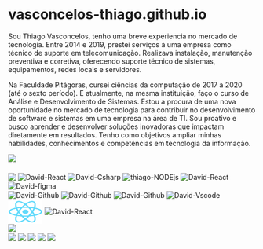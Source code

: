 # vasconcelos-thiago.github.io

Sou Thiago Vasconcelos, tenho uma breve experiencia no mercado de tecnologia. Entre 2014 e 2019, prestei serviços à uma empresa como técnico de suporte em telecomunicação. Realizava instalação, manutenção preventiva e corretiva, oferecendo suporte técnico de sistemas, equipamentos, redes locais e servidores.

Na Faculdade Pitágoras, cursei ciências da computação de 2017 à 2020 (até o sexto período). E atualmente, na mesma instituição, faço o curso de Análise e Desenvolvimento de Sistemas. Estou a procura de uma nova oportunidade no mercado de tecnologia para contribuir no desenvolvimento de software e sistemas em uma empresa na área de TI. Sou proativo e busco aprender e desenvolver soluções inovadoras que impactam diretamente em resultados. Tenho como objetivos ampliar minhas habilidades, conhecimentos e competências em tecnologia da informação.


<a href="https://github.com/vasconcelos-thiago">
  <img height="180em" src="https://github-readme-stats.vercel.app/api?username=vasconcelos-thiago&show_icons=true&theme=chartreuse-dark&include_all_commits=true&count_private=true"/></a>
  




<div style="display: inline_block"><br>
<img align= "center" src= "https://res.cloudinary.com/practicaldev/image/fetch/s--ytlCYKyP--/c_limit,f_auto,fl_progressive,q_40,w_60/https://dev-to-uploads.s3.amazonaws.com/uploads/badge/badge_image/22/git-sticker.png"/>
   
  <img align="center" alt="David-React" height="50" width="70" src="https://cdn.jsdelivr.net/gh/devicons/devicon/icons/linux/linux-original.svg" />
  <img align="center" alt="David-Csharp" height="50" width="70" src="https://cdn.jsdelivr.net/gh/devicons/devicon/icons/github/github-original-wordmark.svg" />
          
  <img align="center" alt="thiago-NODEjs" height="50" width="70" src="https://cdn.jsdelivr.net/gh/devicons/devicon/icons/nodejs/nodejs-original-wordmark.svg" />
          
  <img align="center" alt="David-React" height="50" width="70" src="https://cdn.jsdelivr.net/gh/devicons/devicon/icons/docker/docker-original-wordmark.svg" />
  
  
<img align="center" alt="David-figma" height="50" width="70" src="https://cdn.jsdelivr.net/gh/devicons/devicon/icons/java/java-original-wordmark.svg" />
          
  
  <br>
  
  
  
  
  <img align="center" alt="David-Github" height="50" width="70" src="https://cdn.jsdelivr.net/gh/devicons/devicon/icons/javascript/javascript-original.svg" />
  
  <img align="center" alt="David-Github" height="50" width="70" src="https://cdn.jsdelivr.net/gh/devicons/devicon/icons/html5/html5-original-wordmark.svg" />
  
<img align="center" alt="David-Github" height="50" width="70" src="https://cdn.jsdelivr.net/gh/devicons/devicon/icons/css3/css3-original-wordmark.svg" />

  <img align="center" alt="David-Vscode" height="50" width="70" src="https://cdn.jsdelivr.net/gh/devicons/devicon/icons/vscode/vscode-original.svg" />
  
  <img align="center" alt="David-React" height="50" width="70" src="https://raw.githubusercontent.com/devicons/devicon/master/icons/react/react-original.svg">
  <img align="center" alt="David-React" height="50" width="70" src="https://cdn.jsdelivr.net/gh/devicons/devicon/icons/phalcon/phalcon-original.svg" />
  
  
  
</div>
  
  <div>
<a href="http://twitter.com/ThiagoFx00/#" target="_blank"> <img src="https://img.shields.io/twitter/follow/ThiagoFx00?style=social"></a>
<br><a href="http://instagram.com/otherthiago" target="_blank"><img src="https://img.shields.io/badge/-Instagram-%23E4405F?style=for-the-badge&logo=instagram&logoColor=white" ></a>
<a href="mailto:vasconcelosthx@gmail.com" target="_blank"><img src="https://img.shields.io/badge/-Gmail-%23333?style=for-the-badge&logo=gmail&logoColor=white"></a>
<a href="http://www.linkedin.com/in/thiago-vasconcelos-a4634a217/" target="_blank"><img src="https://img.shields.io/badge/-LinkedIn-%230077B5?style=for-the-badge&logo=linkedin&logoColor=white"></a>     
<a href="http://www.twitch.tv/#" target="_blank"><img src="https://img.shields.io/badge/Twitch-9146FF?style=for-the-badge&logo=twitch&logoColor=white"></a>
<a href="http://discord.gg/#" target="_blank"><img src="https://img.shields.io/badge/Discord-7289DA?style=for-the-badge&logo=discord&logoColor=white"> </a> 
  </div>
